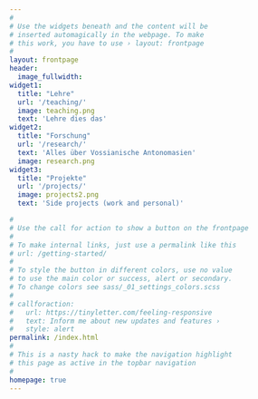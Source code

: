 ```yaml
---
#
# Use the widgets beneath and the content will be
# inserted automagically in the webpage. To make
# this work, you have to use › layout: frontpage
#
layout: frontpage
header:
  image_fullwidth:
widget1:
  title: "Lehre"
  url: '/teaching/'
  image: teaching.png
  text: 'Lehre dies das'
widget2:
  title: "Forschung"
  url: '/research/'
  text: 'Alles über Vossianische Antonomasien'
  image: research.png
widget3:
  title: "Projekte"
  url: '/projects/'
  image: projects2.png
  text: 'Side projects (work and personal)'

#
# Use the call for action to show a button on the frontpage
#
# To make internal links, just use a permalink like this
# url: /getting-started/
#
# To style the button in different colors, use no value
# to use the main color or success, alert or secondary.
# To change colors see sass/_01_settings_colors.scss
#
# callforaction:
#   url: https://tinyletter.com/feeling-responsive
#   text: Inform me about new updates and features ›
#   style: alert
permalink: /index.html
#
# This is a nasty hack to make the navigation highlight
# this page as active in the topbar navigation
#
homepage: true
---
```

